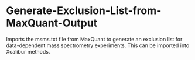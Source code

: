 # Generate-Exclusion-List-from-MaxQuant-Output
Imports the msms.txt file from MaxQuant to generate an exclusion list for data-dependent mass spectrometry experiments. This can be imported into Xcalibur methods.
